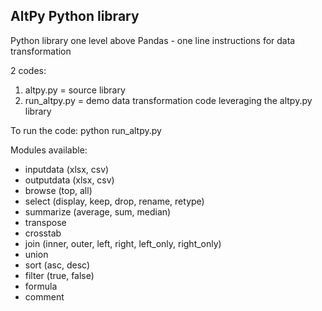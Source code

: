 ## AltPy Python library

Python library one level above Pandas - one line instructions for data transformation

2 codes:
1. altpy.py = source library
2. run_altpy.py = demo data transformation code leveraging the altpy.py library

To run the code: python run_altpy.py

Modules available:

- inputdata (xlsx, csv)
- outputdata (xlsx, csv)
- browse (top, all)
- select (display, keep, drop, rename, retype)
- summarize (average, sum, median)
- transpose
- crosstab
- join (inner, outer, left, right, left_only, right_only)
- union
- sort (asc, desc)
- filter (true, false)
- formula
- comment

